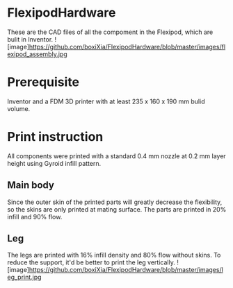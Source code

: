 # FlexipodHardware
These are the CAD files of all the compoment in the Flexipod, which are bulit in Inventor.
![image]https://github.com/boxiXia/FlexipodHardware/blob/master/images/flexipod_assembly.jpg
# Prerequisite
Inventor and a FDM 3D printer with at least 235 x 160 x 190 mm bulid volume.
# Print instruction
All components were printed with a standard 0.4 mm nozzle at 0.2 mm layer height using Gyroid infill pattern.
## Main body
Since the outer skin of the printed parts will greatly decrease the flexibility, so the skins are only printed at mating surface. The parts are printed in 20% infill and 90% flow.
## Leg
The legs are printed with 16% infill density and 80% flow without skins. To reduce the support, it'd be better to print the leg vertically.
![image]https://github.com/boxiXia/FlexipodHardware/blob/master/images/leg_print.jpg
